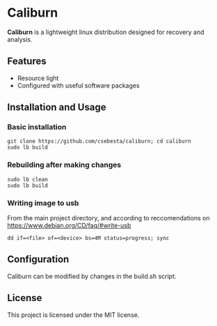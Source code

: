 Caliburn
========

**Caliburn** is a lightweight linux distribution designed for recovery and analysis.

Features
--------

- Resource light
- Configured with useful software packages

Installation and Usage
------------

### Basic installation

```
git clone https://github.com/csebesta/caliburn; cd caliburn
sudo lb build
```

### Rebuilding after making changes

```
sudo lb clean
sudo lb build
```

### Writing image to usb

From the main project directory, and according to reccomendations on https://www.debian.org/CD/faq/#write-usb

```
dd if=<file> of=<device> bs=4M status=progress; sync
```

Configuration
-------------

Caliburn can be modified by changes in the build.sh script.

License
-------

This project is licensed under the MIT license.
